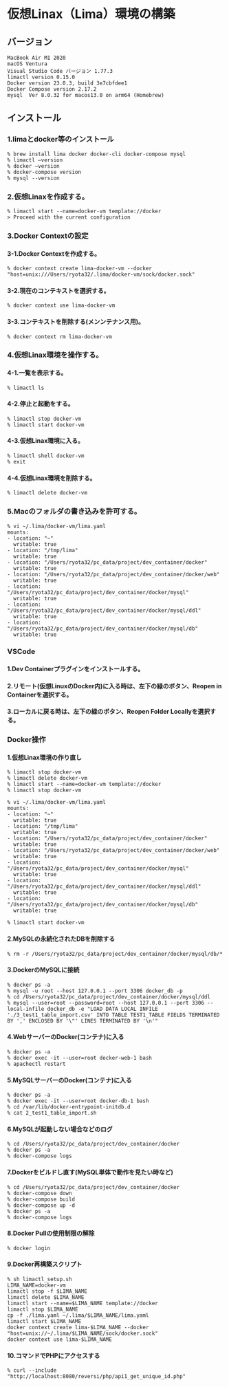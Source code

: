 # 仮想Linax（Lima）環境の構築

## バージョン
```
MacBook Air M1 2020
macOS Ventura
Visual Studio Code バージョン 1.77.3
limactl version 0.15.0
Docker version 23.0.3, build 3e7cbfdee1
Docker Compose version 2.17.2
mysql  Ver 8.0.32 for macos13.0 on arm64 (Homebrew)
```

## インストール
### 1.limaとdocker等のインストール
```
% brew install lima docker docker-cli docker-compose mysql
% limactl —version
% docker —version
% docker-compose version
% mysql --version
```

### 2.仮想Linaxを作成する。
```
% limactl start --name=docker-vm template://docker
> Proceed with the current configuration
```

### 3.Docker Contextの設定
#### 3-1.Docker Contextを作成する。
```
% docker context create lima-docker-vm --docker "host=unix:///Users/ryota32/.lima/docker-vm/sock/docker.sock"
```

#### 3-2.現在のコンテキストを選択する。
```
% docker context use lima-docker-vm
```

#### 3-3.コンテキストを削除する(メンンテナンス用)。
```
% docker context rm lima-docker-vm
```

### 4.仮想Linax環境を操作する。
#### 4-1.一覧を表示する。
```
% limactl ls
```

#### 4-2.停止と起動をする。
```
% limactl stop docker-vm
% limactl start docker-vm
```

#### 4-3.仮想Linax環境に入る。
```
% limactl shell docker-vm
% exit
```

#### 4-4.仮想Linax環境を削除する。
```
% limactl delete docker-vm
```

### 5.Macのフォルダの書き込みを許可する。
```
% vi ~/.lima/docker-vm/lima.yaml
mounts:
- location: "~"
  writable: true
- location: "/tmp/lima"
  writable: true
- location: "/Users/ryota32/pc_data/project/dev_container/docker"
  writable: true
- location: "/Users/ryota32/pc_data/project/dev_container/docker/web"
  writable: true
- location: "/Users/ryota32/pc_data/project/dev_container/docker/mysql"
  writable: true
- location: "/Users/ryota32/pc_data/project/dev_container/docker/mysql/ddl"
  writable: true
- location: "/Users/ryota32/pc_data/project/dev_container/docker/mysql/db"
  writable: true
```

### VSCode

#### 1.Dev Containerプラグインをインストールする。
#### 2.リモート(仮想LinuxのDocker内)に入る時は、左下の緑のボタン、Reopen in Containerを選択する。
#### 3.ローカルに戻る時は、左下の緑のボタン、Reopen Folder Locallyを選択する。

### Docker操作

#### 1.仮想Linax環境の作り直し
```
% limactl stop docker-vm
% limactl delete docker-vm
% limactl start --name=docker-vm template://docker
% limactl stop docker-vm

% vi ~/.lima/docker-vm/lima.yaml
mounts:
- location: "~"
  writable: true
- location: "/tmp/lima"
  writable: true
- location: "/Users/ryota32/pc_data/project/dev_container/docker"
  writable: true
- location: "/Users/ryota32/pc_data/project/dev_container/docker/web"
  writable: true
- location: "/Users/ryota32/pc_data/project/dev_container/docker/mysql"
  writable: true
- location: "/Users/ryota32/pc_data/project/dev_container/docker/mysql/ddl"
  writable: true
- location: "/Users/ryota32/pc_data/project/dev_container/docker/mysql/db"
  writable: true

% limactl start docker-vm
```

#### 2.MySQLの永続化されたDBを削除する
```
% rm -r /Users/ryota32/pc_data/project/dev_container/docker/mysql/db/*
```

#### 3.DockerのMySQLに接続
```
% docker ps -a
% mysql -u root --host 127.0.0.1 --port 3306 docker_db -p
% cd /Users/ryota32/pc_data/project/dev_container/docker/mysql/ddl
% mysql --user=root --password=root --host 127.0.0.1 --port 3306 --local-infile docker_db -e "LOAD DATA LOCAL INFILE './3_test1_table_import.csv' INTO TABLE TEST1_TABLE FIELDS TERMINATED BY ',' ENCLOSED BY '\"' LINES TERMINATED BY '\n'"
```

#### 4.WebサーバーのDocker(コンテナ)に入る
```
% docker ps -a
% docker exec -it --user=root docker-web-1 bash
% apachectl restart
```

#### 5.MySQLサーバーのDocker(コンテナ)に入る
```
% docker ps -a
% docker exec -it --user=root docker-db-1 bash
% cd /var/lib/docker-entrypoint-initdb.d
% cat 2_test1_table_import.sh
```

#### 6.MySQLが起動しない場合などのログ
```
% cd /Users/ryota32/pc_data/project/dev_container/docker
% docker ps -a
% docker-compose logs
```

#### 7.Dockerをビルドし直す(MySQL単体で動作を見たい時など)
```
% cd /Users/ryota32/pc_data/project/dev_container/docker
% docker-compose down
% docker-compose build
% docker-compose up -d
% docker ps -a
% docker-compose logs
```

#### 8.Docker Pullの使用制限の解除
```
% docker login
```

#### 9.Docker再構築スクリプト
```
% sh limactl_setup.sh
LIMA_NAME=docker-vm
limactl stop -f $LIMA_NAME
limactl delete $LIMA_NAME
limactl start --name=$LIMA_NAME template://docker
limactl stop $LIMA_NAME
cp -f ./lima.yaml ~/.lima/$LIMA_NAME/lima.yaml
limactl start $LIMA_NAME
docker context create lima-$LIMA_NAME --docker "host=unix://~/.lima/$LIMA_NAME/sock/docker.sock"
docker context use lima-$LIMA_NAME
```

#### 10.コマンドでPHPにアクセスする
```
% curl --include "http://localhost:8080/reversi/php/api1_get_unique_id.php"
```
